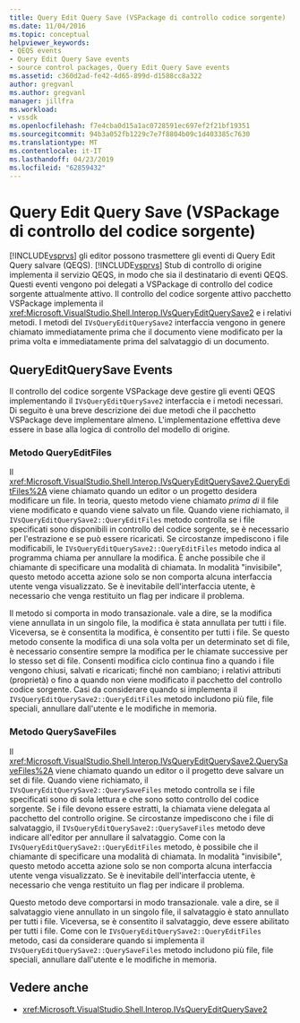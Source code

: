 ```yaml
---
title: Query Edit Query Save (VSPackage di controllo codice sorgente) | Microsoft Docs
ms.date: 11/04/2016
ms.topic: conceptual
helpviewer_keywords:
- QEQS events
- Query Edit Query Save events
- source control packages, Query Edit Query Save events
ms.assetid: c360d2ad-fe42-4d65-899d-d1588cc8a322
author: gregvanl
ms.author: gregvanl
manager: jillfra
ms.workload:
- vssdk
ms.openlocfilehash: f7e4cba0d15a1ac0728591ec697ef2f21bf19351
ms.sourcegitcommit: 94b3a052fb1229c7e7f8804b09c1d403385c7630
ms.translationtype: MT
ms.contentlocale: it-IT
ms.lasthandoff: 04/23/2019
ms.locfileid: "62859432"
---
```

# <a name="query-edit-query-save-source-control-vspackage"></a>Query Edit Query Save (VSPackage di controllo del codice sorgente)
[!INCLUDE[vsprvs](../../code-quality/includes/vsprvs_md.md)] gli editor possono trasmettere gli eventi di Query Edit Query salvare (QEQS). [!INCLUDE[vsprvs](../../code-quality/includes/vsprvs_md.md)] Stub di controllo di origine implementa il servizio QEQS, in modo che sia il destinatario di eventi QEQS. Questi eventi vengono poi delegati a VSPackage di controllo del codice sorgente attualmente attivo. Il controllo del codice sorgente attivo pacchetto VSPackage implementa il <xref:Microsoft.VisualStudio.Shell.Interop.IVsQueryEditQuerySave2> e i relativi metodi. I metodi del `IVsQueryEditQuerySave2` interfaccia vengono in genere chiamato immediatamente prima che il documento viene modificato per la prima volta e immediatamente prima del salvataggio di un documento.

## <a name="queryeditquerysave-events"></a>QueryEditQuerySave Events
 Il controllo del codice sorgente VSPackage deve gestire gli eventi QEQS implementando il `IVsQueryEditQuerySave2` interfaccia e i metodi necessari. Di seguito è una breve descrizione dei due metodi che il pacchetto VSPackage deve implementare almeno. L'implementazione effettiva deve essere in base alla logica di controllo del modello di origine.

### <a name="queryeditfiles-method"></a>Metodo QueryEditFiles
 Il <xref:Microsoft.VisualStudio.Shell.Interop.IVsQueryEditQuerySave2.QueryEditFiles%2A> viene chiamato quando un editor o un progetto desidera modificare un file. In teoria, questo metodo viene chiamato *prima di* il file viene modificato e quando viene salvato un file. Quando viene richiamato, il `IVsQueryEditQuerySave2::QueryEditFiles` metodo controlla se i file specificati sono disponibili in controllo del codice sorgente, se è necessario per l'estrazione e se può essere ricaricati. Se circostanze impediscono i file modificabili, le `IVsQueryEditQuerySave2::QueryEditFiles` metodo indica al programma chiama per annullare la modifica. È anche possibile che il chiamante di specificare una modalità di chiamata. In modalità "invisibile", questo metodo accetta azione solo se non comporta alcuna interfaccia utente venga visualizzato. Se è inevitabile dell'interfaccia utente, è necessario che venga restituito un flag per indicare il problema.

 Il metodo si comporta in modo transazionale. vale a dire, se la modifica viene annullata in un singolo file, la modifica è stata annullata per tutti i file. Viceversa, se è consentita la modifica, è consentito per tutti i file. Se questo metodo consente la modifica di una sola volta per un determinato set di file, è necessario consentire sempre la modifica per le chiamate successive per lo stesso set di file. Consenti modifica ciclo continua fino a quando i file vengono chiusi, salvati e ricaricati; finché non cambiano; i relativi attributi (proprietà) o fino a quando non viene modificato il pacchetto del controllo codice sorgente. Casi da considerare quando si implementa il `IVsQueryEditQuerySave2::QueryEditFiles` metodo includono più file, file speciali, annullare dall'utente e le modifiche in memoria.

### <a name="querysavefiles-method"></a>Metodo QuerySaveFiles
 Il <xref:Microsoft.VisualStudio.Shell.Interop.IVsQueryEditQuerySave2.QuerySaveFiles%2A> viene chiamato quando un editor o il progetto deve salvare un set di file. Quando viene richiamato, il `IVsQueryEditQuerySave2::QuerySaveFiles` metodo controlla se i file specificati sono di sola lettura e che sono sotto controllo del codice sorgente. Se i file devono essere estratti, la chiamata viene delegata al pacchetto del controllo origine. Se circostanze impediscono che i file di salvataggio, il `IVsQueryEditQuerySave2::QuerySaveFiles` metodo deve indicare all'editor per annullare il salvataggio. Come con la `IVsQueryEditQuerySave2::QueryEditFiles` metodo, è possibile che il chiamante di specificare una modalità di chiamata. In modalità "invisibile", questo metodo accetta azione solo se non comporta alcuna interfaccia utente venga visualizzato. Se è inevitabile dell'interfaccia utente, è necessario che venga restituito un flag per indicare il problema.

 Questo metodo deve comportarsi in modo transazionale. vale a dire, se il salvataggio viene annullato in un singolo file, il salvataggio è stato annullato per tutti i file. Viceversa, se è consentito il salvataggio, deve essere abilitato per tutti i file. Come con le `IVsQueryEditQuerySave2::QueryEditFiles` metodo, casi da considerare quando si implementa il `IVsQueryEditQuerySave2::QuerySaveFiles` metodo includono più file, file speciali, annullare dall'utente e le modifiche in memoria.

## <a name="see-also"></a>Vedere anche
- <xref:Microsoft.VisualStudio.Shell.Interop.IVsQueryEditQuerySave2>